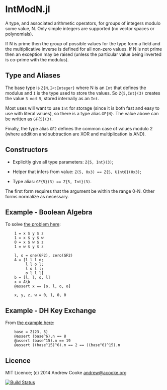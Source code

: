 # IntModN.jl

A type, and associated arithmetic operators, for groups of integers modulo
some value, N.  Only simple integers are supported (no vector spaces or
polynomials).

If N is prime then the group of possible values for the type form a field and
the multiplicative inverse is defined for all non-zero values.  If N is not
prime then an exception may be raised (unless the particular value being
inverted is co-prime with the modulus).

## Type and Aliases

The base type is `Z{N,I<:Integer}` where N is an `Int` that defines the
modulus and `I` is the type used to store the values.  So `Z{5,Int}(3)`
creates the value `3 mod 5`, stored internally as an `Int`.

Most uses will want to use `Int` for storage (since it is both fast and easy
to use with literal values), so there is a type alias `GF{N}`.  The value
above can be written as `GF{5}(3)`.

Finally, the type alias `GF2` defines the common case of values modulo 2
(where addition and subtraction are XOR and multiplication is AND).

## Constructors

* Explicitly give all type parameters: `Z{5, Int}(3)`;

* Helper that infers from value: `Z(5, 0x3) == Z{5, UInt8}(0x3)`;

* Type alias: `GF{5}(3) == Z{5, Int}(3)`.

The first form requires that the argument be within the range 0-N.  Other
forms normalize as necessary.

## Example - Boolean Algebra

To solve [the problem
here](http://math.stackexchange.com/questions/169921/how-to-solve-system-of-linear-equations-of-xor-operation):

```
    1 = x $ y $ z
    1 = x $ y $ w
    0 = x $ w $ z
    1 = w $ y $ z
```

```
    l, o = one(GF2), zero(GF2)
    A = [l l l o; 
         l l o l;
         l o l l;
         o l l l]
    b = [l, l, o, l]
    x = A\b
    @assert x == [o, l, o, o]
```

```
    x, y, z, w = 0, 1, 0, 0
```
## Example - DH Key Exchange

From [the example
here](http://en.wikipedia.org/wiki/Diffie%E2%80%93Hellman_key_exchange#Explanation_including_encryption_mathematics):

```
    base = Z(23, 5)
    @assert (base^6).n == 8
    @assert (base^15).n == 19
    @assert ((base^15)^6).n == 2 == ((base^6)^15).n
```

## Licence

MIT Licence; (c) 2014 Andrew Cooke andrew@acooke.org

[![Build Status](https://travis-ci.org/andrewcooke/IntModN.jl.png)](https://travis-ci.org/andrewcooke/IntModN.jl)
 
